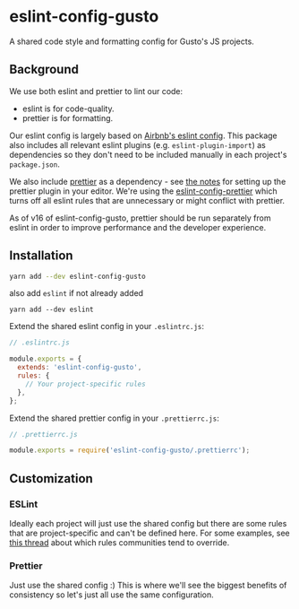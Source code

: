 # eslint-config-gusto

A shared code style and formatting config for Gusto's JS projects.

## Background

We use both eslint and prettier to lint our code:

- eslint is for code-quality.
- prettier is for formatting.

Our eslint config is largely based on [Airbnb's eslint config](https://github.com/airbnb/javascript/blob/master/packages/eslint-config-airbnb). This package also includes all relevant eslint plugins (e.g. `eslint-plugin-import`) as dependencies so they don't need to be included manually in each project's `package.json`.

We also include [prettier](https://github.com/prettier/prettier) as a dependency - see [the notes](https://prettier.io/docs/en/editors.html) for setting up the prettier plugin in your editor. We're using the [eslint-config-prettier](https://github.com/prettier/eslint-config-prettier) which turns off all eslint rules that are unnecessary or might conflict with prettier.

As of v16 of eslint-config-gusto, prettier should be run separately from eslint in order to improve performance and the developer experience.

## Installation

```sh
yarn add --dev eslint-config-gusto
```

also add `eslint` if not already added

```
yarn add --dev eslint
```

Extend the shared eslint config in your `.eslintrc.js`:

```js
// .eslintrc.js

module.exports = {
  extends: 'eslint-config-gusto',
  rules: {
    // Your project-specific rules
  },
};
```

Extend the shared prettier config in your `.prettierrc.js`:

```js
// .prettierrc.js

module.exports = require('eslint-config-gusto/.prettierrc');
```

## Customization

### ESLint

Ideally each project will just use the shared config but there are some rules that are project-specific and can't be defined here. For some examples, see [this thread](https://github.com/airbnb/javascript/issues/1089) about which rules communities tend to override.

### Prettier

Just use the shared config :) This is where we'll see the biggest benefits of consistency so let's just all use the same configuration.

